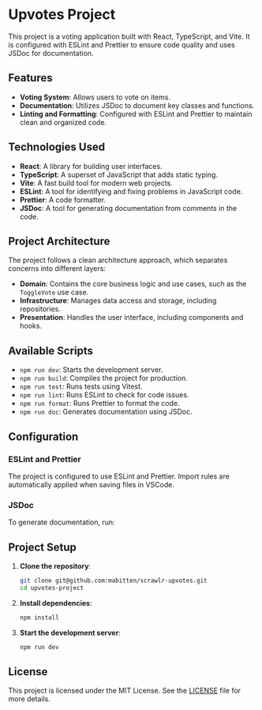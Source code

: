 # Upvotes Project

This project is a voting application built with React, TypeScript, and Vite. It is configured with ESLint and Prettier to ensure code quality and uses JSDoc for documentation.

## Features

- **Voting System**: Allows users to vote on items.
- **Documentation**: Utilizes JSDoc to document key classes and functions.
- **Linting and Formatting**: Configured with ESLint and Prettier to maintain clean and organized code.

## Technologies Used

- **React**: A library for building user interfaces.
- **TypeScript**: A superset of JavaScript that adds static typing.
- **Vite**: A fast build tool for modern web projects.
- **ESLint**: A tool for identifying and fixing problems in JavaScript code.
- **Prettier**: A code formatter.
- **JSDoc**: A tool for generating documentation from comments in the code.

## Project Architecture

The project follows a clean architecture approach, which separates concerns into different layers:

- **Domain**: Contains the core business logic and use cases, such as the `ToggleVote` use case.
- **Infrastructure**: Manages data access and storage, including repositories.
- **Presentation**: Handles the user interface, including components and hooks.

## Available Scripts

- `npm run dev`: Starts the development server.
- `npm run build`: Compiles the project for production.
- `npm run test`: Runs tests using Vitest.
- `npm run lint`: Runs ESLint to check for code issues.
- `npm run format`: Runs Prettier to format the code.
- `npm run doc`: Generates documentation using JSDoc.

## Configuration

### ESLint and Prettier

The project is configured to use ESLint and Prettier. Import rules are automatically applied when saving files in VSCode.

### JSDoc

To generate documentation, run:

## Project Setup

1. **Clone the repository**:

   ```bash
   git clone git@github.com:mabitten/scrawlr-upvotes.git
   cd upvotes-project
   ```

2. **Install dependencies**:

   ```bash
   npm install
   ```

3. **Start the development server**:
   ```bash
   npm run dev
   ```

## License

This project is licensed under the MIT License. See the [LICENSE](LICENSE) file for more details.

